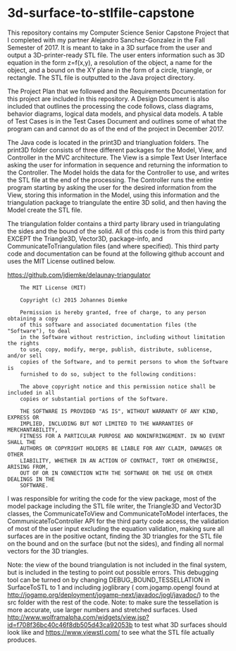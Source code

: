 # 3d-surface-to-stlfile-capstone

This repository contains my Computer Science Senior Capstone Project that I completed with my partner Alejandro Sanchez-Gonzalez in the Fall Semester of 2017. It is meant to take in a 3D surface from the user and output a 3D-printer-ready STL file. The user enters information such as 3D equation in the form z=f(x,y), a resolution of the object, a name for the object, and a bound on the XY plane in the form of a circle, triangle, or rectangle. The STL file is outputted to the Java project directory.

The Project Plan that we followed and the Requirements Documentation for this project are included in this repository. A Design Document is also included that outlines the processing the code follows, class diagrams, behavior diagrams, logical data models, and physical data models. A table of Test Cases is in the Test Cases Document and outlines some of what the program can and cannot do as of the end of the project in December 2017.

The Java code is located in the print3D and triangluation folders. The print3D folder consists of three different packages for the Model, View, and Controller in the MVC architecture. The View is a simple Text User Interface asking the user for information in sequence and returning the information to the Controller. The Model holds the data for the Controller to use, and writes the STL file at the end of the processing. The Controller runs the entire program starting by asking the user for the desired information from the View, storing this information in the Model, using this information and the triangulation package to triangulate the entire 3D solid, and then having the Model create the STL file.

The triangulation folder contains a third party library used in triangulating the sides and the bound of the solid. All of this code is from this third party EXCEPT the Triangle3D, Vector3D, package-info, and CommunicateToTriangulation files (and where specified). This third party code and documentation can be found at the following github account and uses the MIT License outlined below.

https://github.com/jdiemke/delaunay-triangulator

		The MIT License (MIT)
		
		Copyright (c) 2015 Johannes Diemke
		
		Permission is hereby granted, free of charge, to any person obtaining a copy
		of this software and associated documentation files (the "Software"), to deal
		in the Software without restriction, including without limitation the rights
		to use, copy, modify, merge, publish, distribute, sublicense, and/or sell
		copies of the Software, and to permit persons to whom the Software is
		furnished to do so, subject to the following conditions:
		
		The above copyright notice and this permission notice shall be included in all
		copies or substantial portions of the Software.
		
		THE SOFTWARE IS PROVIDED "AS IS", WITHOUT WARRANTY OF ANY KIND, EXPRESS OR
		IMPLIED, INCLUDING BUT NOT LIMITED TO THE WARRANTIES OF MERCHANTABILITY,
		FITNESS FOR A PARTICULAR PURPOSE AND NONINFRINGEMENT. IN NO EVENT SHALL THE
		AUTHORS OR COPYRIGHT HOLDERS BE LIABLE FOR ANY CLAIM, DAMAGES OR OTHER
		LIABILITY, WHETHER IN AN ACTION OF CONTRACT, TORT OR OTHERWISE, ARISING FROM,
		OUT OF OR IN CONNECTION WITH THE SOFTWARE OR THE USE OR OTHER DEALINGS IN THE
		SOFTWARE.
    
I was responsible for writing the code for the view package, most of the model package including the STL file writer, the Triangle3D and Vector3D classes, the CommunicateToView and CommunicateToModel interfaces, the CommunicateToController API for the third party code access, the validation of most of the user input excluding the equation validation, making sure all surfaces are in the positive octant, finding the 3D triangles for the STL file on the bound and on the surface (but not the sides), and finding all normal vectors for the 3D triangles.

Note: the view of the bound triangulation is not included in the final system, but is included in the testing to point out possible errors. This debugging tool can be turned on by changing DEBUG_BOUND_TESSELLATION in SurfaceToSTL to 1 and including joglibrary ( com.jogamp.opengl found at http://jogamp.org/deployment/jogamp-next/javadoc/jogl/javadoc/) to the src folder with the rest of the code.
Note: to make sure the tessellation is more accurate, use larger numbers and stretched surfaces.
Used http://www.wolframalpha.com/widgets/view.jsp?id=f708f36bc40c46f8db505d43ca92053b to test what 3D surfaces should look like and https://www.viewstl.com/ to see what the STL file actually produces.
